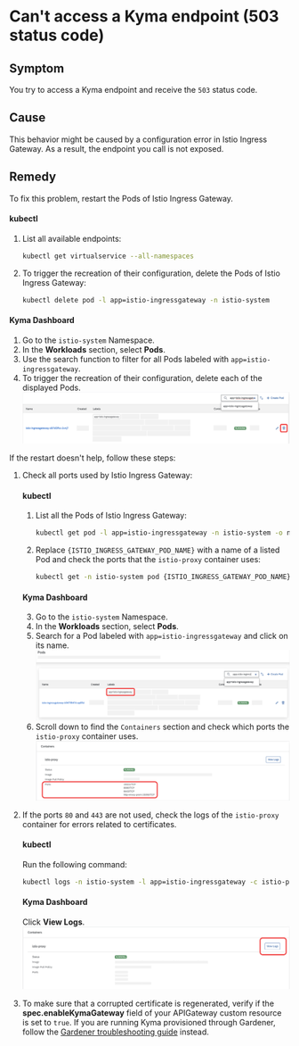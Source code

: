 # Can't access a Kyma endpoint (503 status code)

## Symptom

You try to access a Kyma endpoint and receive the `503` status code.

## Cause

This behavior might be caused by a configuration error in Istio Ingress Gateway. As a result, the endpoint you call is not exposed.

## Remedy

To fix this problem, restart the Pods of Istio Ingress Gateway.

<!-- tabs:start -->

#### **kubectl**

1. List all available endpoints:

    ```bash
    kubectl get virtualservice --all-namespaces
    ```

2. To trigger the recreation of their configuration, delete the Pods of Istio Ingress Gateway:

     ```bash
     kubectl delete pod -l app=istio-ingressgateway -n istio-system
     ```

#### **Kyma Dashboard**

1. Go to the `istio-system` Namespace.
2. In the **Workloads** section, select **Pods**.
3. Use the search function to filter for all Pods labeled with `app=istio-ingressgateway`.
4. To trigger the recreation of their configuration, delete each of the displayed Pods.
   ![Delete Pods with `app=istio-ingressgateway` label](../../assets/delete-istio-ingressgateway-pods.svg)

<!-- tabs:end -->

If the restart doesn't help, follow these steps:

1. Check all ports used by Istio Ingress Gateway:

   <!-- tabs:start -->
   #### **kubectl**
   1. List all the Pods of Istio Ingress Gateway:

      ```bash
      kubectl get pod -l app=istio-ingressgateway -n istio-system -o name
      ```
   
   2. Replace `{ISTIO_INGRESS_GATEWAY_POD_NAME}` with a name of a listed Pod and check the ports that the `istio-proxy` container uses:

      ```bash
      kubectl get -n istio-system pod {ISTIO_INGRESS_GATEWAY_POD_NAME} -o jsonpath='{.spec.containers[*].ports[*].containerPort}'
      ```

   #### **Kyma Dashboard**
   3. Go to the `istio-system` Namespace.
   4. In the **Workloads** section, select **Pods**.
   5. Search for a Pod labeled with `app=istio-ingressgateway` and click on its name.
   ![Search for a Pod with `app=istio-ingressgateway` label](../../assets/search-for-istio-ingress-gateway.svg)
   6. Scroll down to find the `Containers` section and check which ports the `istio-proxy` container uses.
   ![Check ports used by istio-proxy](../../assets/check-istio-proxy-ports.svg)
   <!-- tabs:end -->


2. If the ports `80` and `443` are not used, check the logs of the `istio-proxy` container for errors related to certificates.

   <!-- tabs:start -->
   #### **kubectl**
   Run the following command:
   ```bash
   kubectl logs -n istio-system -l app=istio-ingressgateway -c istio-proxy
   ```
   
   #### **Kyma Dashboard**
   Click **View Logs**.
   ![View logs of the istio-proxy-container](../../assets/view-istio-proxy-logs.svg)

   <!-- tabs:end -->


3. To make sure that a corrupted certificate is regenerated, verify if the **spec.enableKymaGateway** field of your APIGateway custom resource is set to `true`. If you are running Kyma provisioned through Gardener, follow the [Gardener troubleshooting guide](https://kyma-project.io/docs/kyma/latest/04-operation-guides/troubleshooting/security/sec-01-certificates-gardener/) instead.